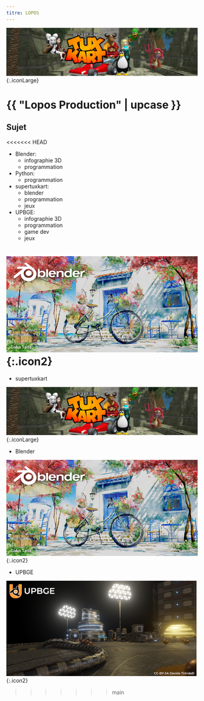 ```yaml
---
titre: LOPOS
---
```

![STK.png](/assets/images/STK.png){:.iconLarge}
# {{ "Lopos Production" | upcase }}

## Sujet
<<<<<<< HEAD
- Blender:
    + infographie 3D
    + programmation
- Python:
    + programmation
- supertuxkart:
    + blender
    + programmation
    + jeux
- UPBGE:
    + infographie 3D
    + programmation
    + game dev
    + jeux

![blender_40_splash.jpg](/assets/images/blender_40_splash.jpg){:.icon2}
=======

- supertuxkart

![STK](/assets/images/STK.png){:.iconLarge}

- Blender

![blender_40_splash.jpg](/assets/images/blender_40_splash.jpg){:.icon2}

- UPBGE

![splash2.png](/assets/images/splash2.png){:.icon2}
>>>>>>> main

